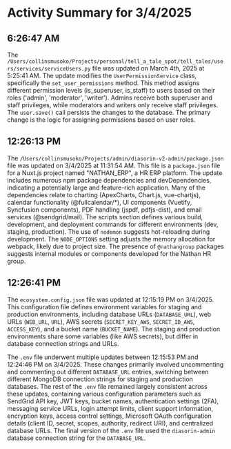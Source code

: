 # Activity Summary for 3/4/2025

## 6:26:47 AM
The `/Users/collinsmusoko/Projects/personal/tell_a_tale_spot/tell_tales/users/services/serviceUsers.py` file was updated on March 4th, 2025 at 5:25:41 AM.  The update modifies the `UserPermissionService` class, specifically the `set_user_permissions` method. This method assigns different permission levels (is_superuser, is_staff) to users based on their roles ('admin', 'moderator', 'writer').  Admins receive both superuser and staff privileges, while moderators and writers only receive staff privileges.  The `user.save()` call persists the changes to the database.  The primary change is the logic for assigning permissions based on user roles.


## 12:26:13 PM
The `/Users/collinsmusoko/Projects/admin/diasorin-v2-admin/package.json` file was updated on 3/4/2025 at 11:31:54 AM.  This file is a `package.json` file for a Nuxt.js project named "NATHAN_ERP", a HR ERP platform.  The update includes numerous npm package dependencies and devDependencies, indicating a potentially large and feature-rich application.  Many of the dependencies relate to charting (ApexCharts, Chart.js, vue-chartjs), calendar functionality (@fullcalendar/*), UI components (Vuetify, Syncfusion components), PDF handling (jspdf, pdfjs-dist), and email services (@sendgrid/mail).  The scripts section defines various build, development, and deployment commands for different environments (dev, staging, production).  The use of `nodemon` suggests hot-reloading during development.  The `NODE_OPTIONS` setting adjusts the memory allocation for webpack, likely due to project size.  The presence of  `@nathangroup` packages suggests internal modules or components developed for the Nathan HR group.


## 12:26:41 PM
The `ecosystem.config.json` file was updated at 12:15:19 PM on 3/4/2025.  This configuration file defines environment variables for staging and production environments, including database URLs (`DATABASE_URL`), web URLs (`WEB_URL`, `URL`), AWS secrets (`SECRET_KEY_AWS`, `SECRET_ID_AWS`, `ACCESS_KEY`), and a bucket name (`BUCKET_NAME`).  The staging and production environments share some variables (like AWS secrets), but differ in database connection strings and URLs.

The `.env` file underwent multiple updates between 12:15:53 PM and 12:24:46 PM on 3/4/2025.  These changes primarily involved uncommenting and commenting out different `DATABASE_URL` entries, switching between different MongoDB connection strings for staging and production databases.  The rest of the `.env` file remained largely consistent across these updates, containing various configuration parameters such as SendGrid API key, JWT keys,  bucket names, authentication settings (2FA), messaging service URLs,  login attempt limits, client support information, encryption keys,  access control settings, Microsoft OAuth configuration details (client ID, secret, scopes, authority, redirect URI), and centralized database URLs.  The final version of the `.env` file used the `diasorin-admin` database connection string for the `DATABASE_URL`.
